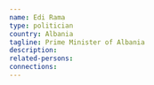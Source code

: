 ```yaml
---
name: Edi Rama
type: politician
country: Albania
tagline: Prime Minister of Albania
description:
related-persons:
connections:
---
```

